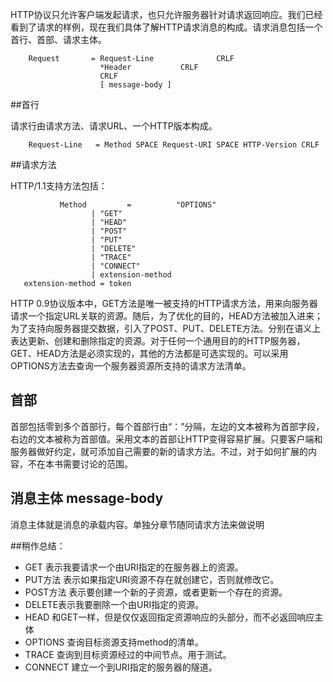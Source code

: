 HTTP协议只允许客户端发起请求，也只允许服务器针对请求返回响应。我们已经看到了请求的样例，现在我们具体了解HTTP请求消息的构成。请求消息包括一个首行、首部、请求主体。


        Request       = Request-Line              CRLF
                        *Header           CRLF
                        CRLF
                        [ message-body ]          
##首行

请求行由请求方法、请求URL、一个HTTP版本构成。

        Request-Line   = Method SPACE Request-URI SPACE HTTP-Version CRLF

##请求方法

HTTP/1.1支持方法包括：

               Method         =          "OPTIONS"         
                      | "GET"               
                      | "HEAD"               
                      | "POST"               
                      | "PUT"                 
                      | "DELETE"          
                      | "TRACE"                
                      | "CONNECT"              
                      | extension-method
       extension-method = token

HTTP 0.9协议版本中，GET方法是唯一被支持的HTTP请求方法，用来向服务器请求一个指定URL关联的资源。随后，为了优化的目的，HEAD方法被加入进来；为了支持向服务器提交数据，引入了POST、PUT、DELETE方法。分别在语义上表达更新、创建和删除指定的资源。对于任何一个通用目的的HTTP服务器，GET、HEAD方法是必须实现的，其他的方法都是可选实现的。可以采用OPTIONS方法去查询一个服务器资源所支持的请求方法清单。

## 首部

首部包括零到多个首部行，每个首部行由“：”分隔，左边的文本被称为首部字段，右边的文本被称为首部值。采用文本的首部让HTTP变得容易扩展。只要客户端和服务器做好约定，就可添加自己需要的新的请求方法。不过，对于如何扩展的内容，不在本书需要讨论的范围。

## 消息主体 message-body
消息主体就是消息的承载内容。单独分章节随同请求方法来做说明

##稍作总结：


- GET 表示我要请求一个由URI指定的在服务器上的资源。
- PUT方法 表示如果指定URI资源不存在就创建它，否则就修改它。 
- POST方法 表示要创建一个新的子资源，或者更新一个存在的资源。
- DELETE表示我要删除一个由URI指定的资源。
- HEAD 和GET一样，但是仅仅返回指定资源响应的头部分，而不必返回响应主体
- OPTIONS 查询目标资源支持method的清单。
- TRACE 查询到目标资源经过的中间节点。用于测试。
- CONNECT 建立一个到URI指定的服务器的隧道。   
